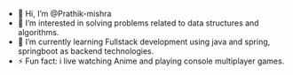 - 👋 Hi, I’m @Prathik-mishra
- 👀 I’m interested in solving problems related to data structures and algorithms. 
- 🌱 I’m currently learning Fullstack development using java and spring, springboot as backend technologies.
- ⚡ Fun fact: i live watching Anime and playing console multiplayer games. 

<!---
Prathik-mishra/Prathik-mishra is a ✨ special ✨ repository because its `README.md` (this file) appears on your GitHub profile.
You can click the Preview link to take a look at your changes.
--->
